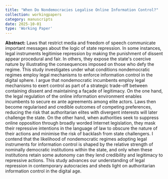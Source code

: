 ```yaml
---
title: "When Do Nondemocracies Legalise Online Information Control?"
collection: workingpapers
category: manuscripts 
date: 2025-10-01
type: 'Working Paper'
---
```


**Abstract:** Laws that restrict media and freedom of speech communicate important messages about the logic of state repression. In some instances, legal instruments legitimise repression by making the punishment of dissent appear procedural and fair. In others, they expose the state's coercive nature by illustrating the consequences imposed on those who defy the regime. This study investigates under what conditions nondemocratic regimes employ legal mechanisms to enforce information control in the digital sphere. I argue that nondemocratic incumbents employ legal mechanisms to exert control as part of a strategic trade-off between containing dissent and maintaining a façade of legitimacy. On the one hand, the legal regulation of the online information environment enables incumbents to secure ex ante agreements among elite actors. Laws then become regularised and credible outcomes of competing preferences, reducing the risk that authoritarian elites with divergent interests will later challenge the state. On the other hand, when authorities seek to suppress online opposition through broadly worded Internet legislation, they mask their repressive intentions in the language of law to obscure the nature of their actions and minimise the risk of backlash from state challengers. I contend that the likelihood of nondemocratic regimes adopting legal instruments for information control is shaped by the relative strength of nominally democratic institutions within the state, and only when these institutions retain some autonomy can they lend credibility and legitimacy to repressive actions. This study advances our understanding of legal repression in contemporary autocracies and sheds light on authoritarian information control in the digital age.
